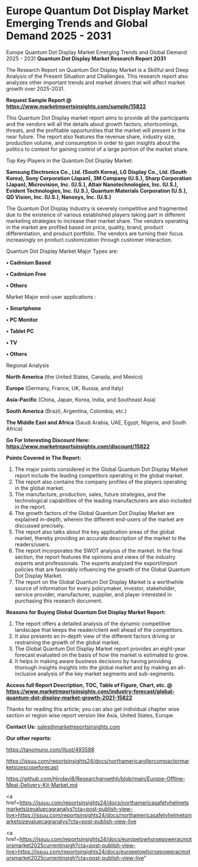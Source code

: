 # Europe Quantum Dot Display Market Emerging Trends and Global Demand 2025 - 2031
Europe Quantum Dot Display Market Emerging Trends and Global Demand 2025 - 2031
<strong>Quantum Dot Display Market Research Report 2031</strong>

The Research Report on Quantum Dot Display Market is a Skillful and Deep Analysis of the Present Situation and Challenges. This research report also analyzes other important trends and market drivers that will affect market growth over 2025-2031.

<strong>Request Sample Report @ <a href=https://www.marketreportsinsights.com/sample/15822>https://www.marketreportsinsights.com/sample/15822</a></strong>

This Quantum Dot Display market report aims to provide all the participants and the vendors will all the details about growth factors, shortcomings, threats, and the profitable opportunities that the market will present in the near future. The report also features the revenue share, industry size, production volume, and consumption in order to gain insights about the politics to contest for gaining control of a large portion of the market share.

Top Key Players in the Quantum Dot Display Market:

<strong>Samsung Electronics Co., Ltd. (South Korea), LG Display Co., Ltd. (South Korea), Sony Corporation (Japan), 3M Company (U.S.), Sharp Corporation (Japan), Microvision, Inc. (U.S.), Altair Nanotechnologies, Inc. (U.S.), Evident Technologies, Inc. (U.S.), Quantum Materials Corporation (U.S.), QD Vision, Inc. (U.S.), Nanosys, Inc. (U.S.)</strong>

The Quantum Dot Display Industry is severely competitive and fragmented due to the existence of various established players taking part in different marketing strategies to increase their market share. The vendors operating in the market are profiled based on price, quality, brand, product differentiation, and product portfolio. The vendors are turning their focus increasingly on product customization through customer interaction.

Quantum Dot Display Market Major Types are:

<strong>• Cadmium Based

• Cadmium Free

• Others</strong>

Market Major end-user applications :

<strong>• Smartphone

• PC Monitor

• Tablet PC

• TV

• Others</strong>

Regional Analysis

</u><strong><b>North America</b></strong> (the United States, Canada, and Mexico)

<strong><b>Europe </b></strong>(Germany, France, UK, Russia, and Italy)

<strong><b>Asia-Pacific</b></strong> (China, Japan, Korea, India, and Southeast Asia)

<strong><b>South America</b></strong> (Brazil, Argentina, Colombia, etc.)

<strong><b>The Middle East and Africa</b></strong> (Saudi Arabia, UAE, Egypt, Nigeria, and South Africa)

<strong>Go For Interesting Discount Here: <a href=https://www.marketreportsinsights.com/discount/15822>https://www.marketreportsinsights.com/discount/15822</a></strong>

<strong>Points Covered in The Report:</strong>
<ol>
  <li>The major points considered in the Global Quantum Dot Display Market report include the leading competitors operating in the global market.</li>
  <li>The report also contains the company profiles of the players operating in the global market.</li>
  <li>The manufacture, production, sales, future strategies, and the technological capabilities of the leading manufacturers are also included in the report.</li>
  <li>The growth factors of the Global Quantum Dot Display Market are explained in-depth, wherein the different end-users of the market are discussed precisely.</li>
  <li>The report also talks about the key application areas of the global market, thereby providing an accurate description of the market to the readers/users.</li>
  <li>The report incorporates the SWOT analysis of the market. In the final section, the report features the opinions and views of the industry experts and professionals. The experts analyzed the export/import policies that are favorably influencing the growth of the Global Quantum Dot Display Market.</li>
  <li>The report on the Global Quantum Dot Display Market is a worthwhile source of information for every policymaker, investor, stakeholder, service provider, manufacturer, supplier, and player interested in purchasing this research document.</li>
</ol>
<strong>Reasons for Buying Global Quantum Dot Display Market Report:</strong>

<ol>
  <li>The report offers a detailed analysis of the dynamic competitive landscape that keeps the reader/client well ahead of the competitors.</li>
  <li>It also presents an in-depth view of the different factors driving or restraining the growth of the global market.</li>
  <li>The Global Quantum Dot Display Market report provides an eight-year forecast evaluated on the basis of how the market is estimated to grow.</li>
  <li>It helps in making aware business decisions by having providing thorough insights insights into the global market and by making an all-inclusive analysis of the key market segments and sub-segments.</li>
</ol>
<strong>Access full Report Description, TOC, Table of Figure, Chart, etc. @ <a href=https://www.marketreportsinsights.com/industry-forecast/global-quantum-dot-display-market-growth-2021-15822>https://www.marketreportsinsights.com/industry-forecast/global-quantum-dot-display-market-growth-2021-15822</a></strong>


Thanks for reading this article; you can also get individual chapter wise section or region wise report version like Asia, United States, Europe.

<strong>Contact Us:</strong>
sales@marketreportsinsights.com

<strong>Our other reports:</strong>

<a href=https://tanomuno.com/illust/493588>https://tanomuno.com/illust/493588</a>

<a href=https://issuu.com/reportsinsights24/docs/northamericarollercompactormarketsizescopeforecast>https://issuu.com/reportsinsights24/docs/northamericarollercompactormarketsizescopeforecast</a>

<a href=https://github.com/Hindavi8/Researchgrowthh/blob/main/Europe-Offline-Meal-Delivery-Kit-Market.md>https://github.com/Hindavi8/Researchgrowthh/blob/main/Europe-Offline-Meal-Delivery-Kit-Market.md</a>

<a href=https://issuu.com/reportsinsights24/docs/northamericasafetyhelmetsmarketsizevaluecagranalys?cta=post-publish-view-live>https://issuu.com/reportsinsights24/docs/northamericasafetyhelmetsmarketsizevaluecagranalys?cta=post-publish-view-live</a>

<a href=https://issuu.com/reportsinsights24/docs/europelowhorsepoweracmotorsmarket2025currentinsigh?cta=post-publish-view-live>https://issuu.com/reportsinsights24/docs/europelowhorsepoweracmotorsmarket2025currentinsigh?cta=post-publish-view-live</a>"

